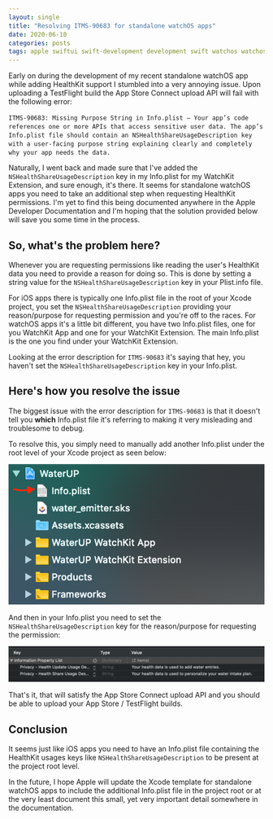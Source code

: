 ```yaml
---
layout: single
title: "Resolving ITMS-90683 for standalone watchOS apps"
date: 2020-06-10
categories: posts
tags: apple swiftui swift-development development swift watchos watchos-development watch-development apple-watch swiftui-app healthkit standalone watchos app testflight watchkit ITMS-90683
---
```


Early on during the development of my recent standalone watchOS app while adding HealthKit support I stumbled into a very annoying issue. Upon uploading a TestFlight build the App Store Connect upload API will fail with the following error: 

`ITMS-90683: Missing Purpose String in Info.plist – Your app’s code references one or more APIs that access sensitive user data. The app’s Info.plist file should contain an NSHealthShareUsageDescription key with a user-facing purpose string explaining clearly and completely why your app needs the data.`

Naturally, I went back and made sure that I've added the `NSHealthShareUsageDescription` key in my Info.plist for my WatchKit Extension, and sure enough, it's there. It seems for standalone watchOS apps you need to take an additional step when requesting HealthKit permissions. I'm yet to find this being documented anywhere in the Apple Developer Documentation and I'm hoping that the solution provided below will save you some time in the process.

## So, what's the problem here?

Whenever you are requesting permissions like reading the user's HealthKit data you need to provide a reason for doing so. This is done by setting a string value for the `NSHealthShareUsageDescription` key in your Plist.info file.

For iOS apps there is typically one Info.plist file in the root of your Xcode project, you set the `NSHealthShareUsageDescription` providing your reason/purpose for requesting permission and you're off to the races. For watchOS apps it's a little bit different, you have two Info.plist files, one for you WatchKit App and one for your WatchKit Extension. The main Info.plist is the one you find under your WatchKit Extension.

Looking at the error description for `ITMS-90683` it's saying that hey, you haven't set the `NSHealthShareUsageDescription` key in your Info.plist.

## Here's how you resolve the issue

The biggest issue with the error description for `ITMS-90683` is that it doesn't tell you **which** Info.plist file it's referring to making it very misleading and troublesome to debug.

To resolve this, you simply need to manually add another Info.plist under the root level of your Xcode project as seen below:

![image](/assets/images/ITMS-90683-watchos-standalone-app-1.png)

And then in your Info.plist you need to set the `NSHealthShareUsageDescription` key for the reason/purpose for requesting the permission:

![image](/assets/images/ITMS-90683-watchos-standalone-app-2.png)

That's it, that will satisfy the App Store Connect upload API and you should be able to upload your App Store / TestFlight builds.

## Conclusion

It seems just like iOS apps you need to have an Info.plist file containing the HealthKit usages keys like `NSHealthShareUsageDescription` to be present at the project root level.

In the future, I hope Apple will update the Xcode template for standalone watchOS apps to include the additional Info.plist file in the project root or at the very least document this small, yet very important detail somewhere in the documentation.